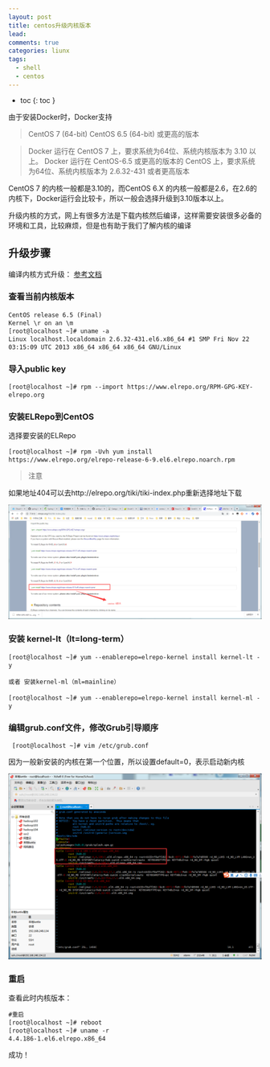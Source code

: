 ```yaml
---
layout: post
title: centos升级内核版本
lead: 
comments: true
categories: liunx
tags:
  - shell
  - centos
---
```


- toc
{: toc }


由于安装Docker时，Docker支持

> CentOS 7 (64-bit)
> CentOS 6.5 (64-bit) 或更高的版本

<!-- more -->

> Docker 运行在 CentOS 7 上，要求系统为64位、系统内核版本为 3.10 以上。 
Docker 运行在 CentOS-6.5 或更高的版本的 CentOS 上，要求系统为64位、系统内核版本为 2.6.32-431 或者更高版本

CentOS 7 的内核一般都是3.10的，而CentOS 6.X 的内核一般都是2.6，在2.6的内核下，Docker运行会比较卡，所以一般会选择升级到3.10版本以上。

升级内核的方式，网上有很多方法是下载内核然后编译，这样需要安装很多必备的环境和工具，比较麻烦，但是也有助于我们了解内核的编译

## 升级步骤

编译内核方式升级： 
[参考文档](https://segmentfault.com/a/1190000000733628#articleHeader13)

### 查看当前内核版本

```
CentOS release 6.5 (Final)
Kernel \r on an \m
[root@localhost ~]# uname -a
Linux localhost.localdomain 2.6.32-431.el6.x86_64 #1 SMP Fri Nov 22 03:15:09 UTC 2013 x86_64 x86_64 x86_64 GNU/Linux
```

### 导入public key

```
[root@localhost ~]# rpm --import https://www.elrepo.org/RPM-GPG-KEY-elrepo.org
```

### 安装ELRepo到CentOS

 选择要安装的ELRepo 

```
[root@localhost ~]# rpm -Uvh yum install https://www.elrepo.org/elrepo-release-6-9.el6.elrepo.noarch.rpm
```

> 注意

如果地址404可以去http://elrepo.org/tiki/tiki-index.php重新选择地址下载

![placeholder](/assets/images/centos升级内核版本/1564309413081.png )

### 安装 kernel-lt（lt=long-term）

```
[root@localhost ~]# yum --enablerepo=elrepo-kernel install kernel-lt -y

或者 安装kernel-ml（ml=mainline）

[root@localhost ~]# yum --enablerepo=elrepo-kernel install kernel-ml -y
```

### 编辑grub.conf文件，修改Grub引导顺序

```
 [root@localhost ~]# vim /etc/grub.conf
```

因为一般新安装的内核在第一个位置，所以设置default=0，表示启动新内核

![placeholder](/assets/images/centos升级内核版本/1564309747443.png )

### 重启

查看此时内核版本：

```
#重启
[root@localhost ~]# reboot 
[root@localhost ~]# uname -r
4.4.186-1.el6.elrepo.x86_64
```

成功！

